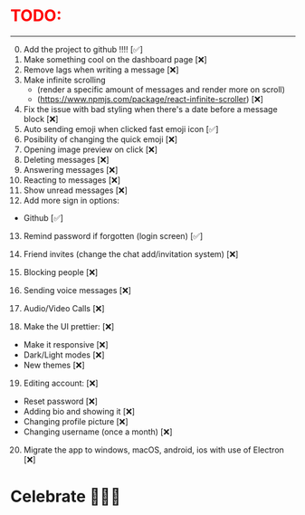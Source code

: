 <h1 style="color: #ff0000">TODO:</h1>
<hr>

0. Add the project to github !!!! [✅]
1. Make something cool on the dashboard page [❌]
2. Remove lags when writing a message [❌]
3. Make infinite scrolling
   - (render a specific amount of messages and render more on scroll)
   - (https://www.npmjs.com/package/react-infinite-scroller) [❌]
4. Fix the issue with bad styling when there's a date before a message block [❌]
5. Auto sending emoji when clicked fast emoji icon [✅]
6. Posibility of changing the quick emoji [❌]
7. Opening image preview on click [❌]
8. Deleting messages [❌]
9. Answering messages [❌]
10. Reacting to messages [❌]
11. Show unread messages [❌]
12. Add more sign in options:

- Github [✅]

13. Remind password if forgotten (login screen) [✅]
14. Friend invites (change the chat add/invitation system) [❌]
15. Blocking people [❌]
16. Sending voice messages [❌]
17. Audio/Video Calls [❌]

18. Make the UI prettier: [❌]

- Make it responsive [❌]
- Dark/Light modes [❌]
- New themes [❌]

19. Editing account: [❌]

- Reset password [❌]
- Adding bio and showing it [❌]
- Changing profile picture [❌]
- Changing username (once a month) [❌]

20. Migrate the app to windows, macOS, android, ios with use of Electron [❌]

# Celebrate 🥳🥳🥳
